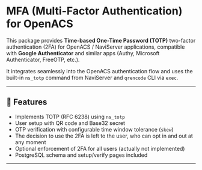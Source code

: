 # MFA (Multi-Factor Authentication) for OpenACS

This package provides **Time-based One-Time Password (TOTP)** two-factor authentication (2FA) for OpenACS / NaviServer applications, compatible with **Google Authenticator** and similar apps (Authy, Microsoft Authenticator, FreeOTP, etc.).

It integrates seamlessly into the OpenACS authentication flow and uses the built-in `ns_totp` command from NaviServer and `qrencode` CLI via `exec`.

---

## 🚀 Features

- Implements TOTP (RFC 6238) using `ns_totp`
- User setup with QR code and Base32 secret
- OTP verification with configurable time window tolerance (`skew`)
- The decision to use the 2FA is left to the user, who can opt in and out at any moment
- Optional enforcement of 2FA for all users (actually not implemented)
- PostgreSQL schema and setup/verify pages included

---


